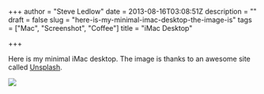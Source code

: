 +++
author = "Steve Ledlow"
date = 2013-08-16T03:08:51Z
description = ""
draft = false
slug = "here-is-my-minimal-imac-desktop-the-image-is"
tags = ["Mac", "Screenshot", "Coffee"]
title = "iMac Desktop"

+++


Here is my minimal iMac desktop.  The image is thanks to an awesome site called [Unsplash](http://unsplash.com).

![](https://res.cloudinary.com/ldlw/image/upload/v1605557638/dhw4jrks66jftpkgy0pb.jpg)

